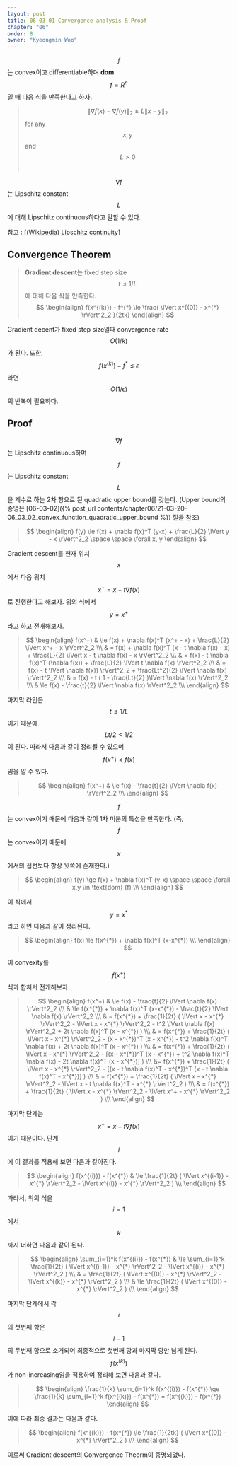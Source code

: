 ```yaml
---
layout: post
title: 06-03-01 Convergence analysis & Proof
chapter: "06"
order: 8
owner: "Kyeongmin Woo"
---
```


$$f$$는 convex이고 differentiable하며 **dom** $$f = R^n$$일 때 다음 식을 만족한다고 하자.

>$$ \lVert \nabla f(x) - \nabla f(y) \rVert_2 \le L \lVert x - y \rVert_2$$  for any $$x, y$$ and $$L \gt 0$$ <br>

$$\nabla f$$는 Lipschitz constant $$L$$에 대해  Lipschitz continuous하다고 말할 수 있다.

참고 : [[(Wikipedia) Lipschitz continuity](https://en.wikipedia.org/wiki/Lipschitz_continuity)]

## Convergence Theorem
> **Gradient descent**는 fixed step size $$t \le 1/L$$에 대해 다음 식을 만족한다. 
>$$
\begin{align}
f(x^{(k)}) - f^{*} \le  \frac{ \lVert x^{(0)} - x^{*} \rVert^2_2 }{2tk}
\end{align}
$$

Gradient decent가 fixed step size일때 convergence rate $$O(1/k)$$가 된다. 또한, $$f(x^{(k)}) - f^{*} \le \epsilon$$라면 $$O(1/\epsilon)$$의 반복이 필요하다.

## Proof

$$\nabla f$$는 Lipschitz continuous하며 $$f$$는 Lipschitz constant $$L$$을 계수로 하는 2차 항으로 된 quadratic upper bound를 갖는다. (Upper bound의 증명은  [06-03-02]({% post_url contents/chapter06/21-03-20-06_03_02_convex_function_quadratic_upper_bound %}) 절을 참조)

> $$
\begin{align}
f(y) \le f(x) + \nabla f(x)^T (y-x) + \frac{L}{2} \lVert y - x \rVert^2_2  \space \space \forall x, y
\end{align}
$$

Gradient descent를 현재 위치 $$x$$에서 다음 위치 $$x^+ = x - t \nabla f(x)$$로 진행한다고 해보자. 위의 식에서 $$y = x^+$$라고 하고 전개해보자.


>$$
\begin{align}
f(x^+) & \le f(x) +  \nabla f(x)^T (x^+ - x) + \frac{L}{2} \lVert x^+ - x \rVert^2_2 \\\
& = f(x) +  \nabla f(x)^T (x - t \nabla f(x) - x) + \frac{L}{2} \lVert x - t \nabla f(x) - x \rVert^2_2 \\\
& = f(x) - t \nabla f(x)^T (\nabla f(x)) + \frac{L}{2} \lVert t \nabla f(x) \rVert^2_2 \\\
& =  f(x) - t \lVert \nabla f(x)) \rVert^2_2 + \frac{Lt^2}{2} \lVert \nabla f(x) \rVert^2_2 \\\
& =  f(x) - t ( 1 - \frac{Lt}{2} )\lVert \nabla f(x) \rVert^2_2 \\\
& \le f(x) -  \frac{t}{2} \lVert \nabla f(x) \rVert^2_2 \\\
\end{align}
$$

마지막 라인은 $$t \le 1/L$$이기 때문에 $$Lt/2 \lt 1/2$$이 된다. 따라서 다음과 같이 정리될 수 있으며 $$f(x^+) \lt f(x)$$임을 알 수 있다.

>$$
\begin{align}
f(x^+) & \le f(x) -  \frac{t}{2} \lVert \nabla f(x) \rVert^2_2 \\\
\end{align}
$$

$$f$$는 convex이기 때문에 다음과 같이 1차 미분의 특성을 만족한다. (즉, $$f$$는 convex이기 때문에 $$x$$에서의 접선보다 항상 윗쪽에 존재한다.)

>$$
\begin{align}
f(y)  \ge f(x) + \nabla f(x)^T (y-x) \space \space \forall x,y \in \text{dom} (f) \\\
\end{align}
$$


이 식에서 $$y = x^{*}$$라고 하면 다음과 같이 정리된다.

>$$
\begin{align}
f(x)  \le f(x^{*}) + \nabla f(x)^T (x-x^{*}) \\\
\end{align}
$$

이 convexity를 $$f(x^+)$$ 식과 합쳐서 전개해보자.

>$$
\begin{align}
f(x^+) & \le f(x) -  \frac{t}{2} \lVert \nabla f(x) \rVert^2_2 \\\
& \le f(x^{*}) + \nabla f(x)^T (x-x^{*}) - \frac{t}{2} \lVert \nabla f(x) \rVert^2_2 \\\
& = f(x^{*}) + \frac{1}{2t} ( \lVert x - x^{*} \rVert^2_2 -  \lVert x - x^{*} \rVert^2_2 - t^2 \lVert \nabla f(x) \rVert^2_2 + 2t \nabla f(x)^T (x - x^{*}) )  \\\
& = f(x^{*}) + \frac{1}{2t} ( \lVert x - x^{*} \rVert^2_2 -  (x - x^{*})^T (x - x^{*}) - t^2 \nabla f(x)^T  \nabla f(x) + 2t \nabla f(x)^T (x - x^{*}) )  \\\
& = f(x^{*}) + \frac{1}{2t} ( \lVert x - x^{*} \rVert^2_2 -  [(x - x^{*})^T (x - x^{*}) + t^2 \nabla f(x)^T  \nabla f(x) - 2t \nabla f(x)^T (x - x^{*})] )  \\\
&= f(x^{*}) + \frac{1}{2t} ( \lVert x - x^{*} \rVert^2_2 -  [(x - t \nabla f(x)^T - x^{*})^T (x - t \nabla f(x)^T - x^{*})] )  \\\
& = f(x^{*}) + \frac{1}{2t} ( \lVert x - x^{*} \rVert^2_2 -  \lVert  x - t \nabla f(x)^T - x^{*} \rVert^2_2 )  \\\
& = f(x^{*}) + \frac{1}{2t} ( \lVert x - x^{*} \rVert^2_2 -  \lVert  x^+ - x^{*} \rVert^2_2 )  \\\
\end{align}
$$

마지막 단계는 $$x^+ = x - t \nabla f(x)$$이기 때문이다. 단계 $$i$$에 이 결과를 적용해 보면 다음과 같아진다.
>$$
\begin{align}
f(x^{(i)}) - f(x^{*}) & \le \frac{1}{2t} ( \lVert x^{(i-1)}  - x^{*} \rVert^2_2 -  \lVert  x^{(i)} - x^{*} \rVert^2_2 )  \\\
\end{align}
$$

따라서, 위의 식을 $$i = 1$$에서 $$k$$까지 더하면 다음과 같이 된다.

>$$
\begin{align}
\sum_{i=1}^k f(x^{(i)}) - f(x^{*}) & \le \sum_{i=1}^k \frac{1}{2t} ( \lVert x^{(i-1)}  - x^{*} \rVert^2_2 -  \lVert  x^{(i)} - x^{*} \rVert^2_2 )  \\\
& = \frac{1}{2t} ( \lVert x^{(0)}  - x^{*} \rVert^2_2 -  \lVert  x^{(k)} - x^{*} \rVert^2_2 )  \\\
& \le \frac{1}{2t} ( \lVert x^{(0)}  - x^{*} \rVert^2_2 )  \\\
\end{align}
$$

마지막 단계에서 각 $$i$$의 첫번째 항은 $$i-1$$의 두번째 항으로 소거되어 최종적으로 첫번째 항과 마지막 항만 남게 된다. $$f(x^{(k)})$$가 non-increasing임을 적용하여 정리해 보면 다음과 같다.

>$$
\begin{align}
\frac{1}{k} \sum_{i=1}^k f(x^{(i)}) - f(x^{*}) \ge  \frac{1}{k} \sum_{i=1}^k f(x^{(k)}) - f(x^{*}) = f(x^{(k)}) - f(x^{*})
\end{align}
$$

이에 따라 최종 결과는 다음과 같다.

>$$
\begin{align}
f(x^{(k)}) - f(x^{*}) \le \frac{1}{2tk} ( \lVert x^{(0)}  - x^{*} \rVert^2_2 )  \\\
\end{align}
$$

이로써 Gradient descent의 Convergence Theorm이 증명되었다.